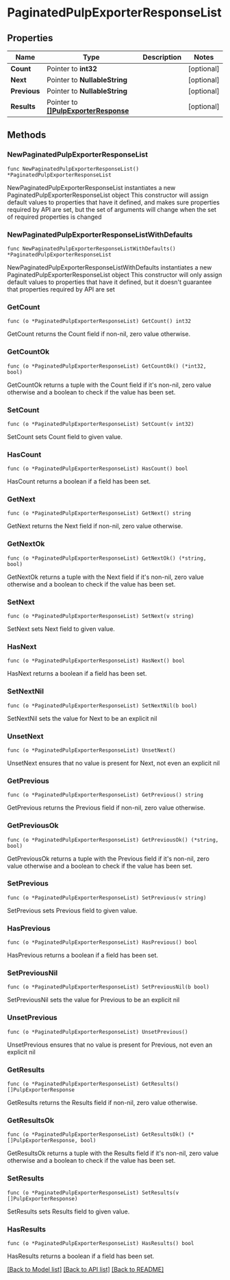# PaginatedPulpExporterResponseList

## Properties

Name | Type | Description | Notes
------------ | ------------- | ------------- | -------------
**Count** | Pointer to **int32** |  | [optional] 
**Next** | Pointer to **NullableString** |  | [optional] 
**Previous** | Pointer to **NullableString** |  | [optional] 
**Results** | Pointer to [**[]PulpExporterResponse**](PulpExporterResponse.md) |  | [optional] 

## Methods

### NewPaginatedPulpExporterResponseList

`func NewPaginatedPulpExporterResponseList() *PaginatedPulpExporterResponseList`

NewPaginatedPulpExporterResponseList instantiates a new PaginatedPulpExporterResponseList object
This constructor will assign default values to properties that have it defined,
and makes sure properties required by API are set, but the set of arguments
will change when the set of required properties is changed

### NewPaginatedPulpExporterResponseListWithDefaults

`func NewPaginatedPulpExporterResponseListWithDefaults() *PaginatedPulpExporterResponseList`

NewPaginatedPulpExporterResponseListWithDefaults instantiates a new PaginatedPulpExporterResponseList object
This constructor will only assign default values to properties that have it defined,
but it doesn't guarantee that properties required by API are set

### GetCount

`func (o *PaginatedPulpExporterResponseList) GetCount() int32`

GetCount returns the Count field if non-nil, zero value otherwise.

### GetCountOk

`func (o *PaginatedPulpExporterResponseList) GetCountOk() (*int32, bool)`

GetCountOk returns a tuple with the Count field if it's non-nil, zero value otherwise
and a boolean to check if the value has been set.

### SetCount

`func (o *PaginatedPulpExporterResponseList) SetCount(v int32)`

SetCount sets Count field to given value.

### HasCount

`func (o *PaginatedPulpExporterResponseList) HasCount() bool`

HasCount returns a boolean if a field has been set.

### GetNext

`func (o *PaginatedPulpExporterResponseList) GetNext() string`

GetNext returns the Next field if non-nil, zero value otherwise.

### GetNextOk

`func (o *PaginatedPulpExporterResponseList) GetNextOk() (*string, bool)`

GetNextOk returns a tuple with the Next field if it's non-nil, zero value otherwise
and a boolean to check if the value has been set.

### SetNext

`func (o *PaginatedPulpExporterResponseList) SetNext(v string)`

SetNext sets Next field to given value.

### HasNext

`func (o *PaginatedPulpExporterResponseList) HasNext() bool`

HasNext returns a boolean if a field has been set.

### SetNextNil

`func (o *PaginatedPulpExporterResponseList) SetNextNil(b bool)`

 SetNextNil sets the value for Next to be an explicit nil

### UnsetNext
`func (o *PaginatedPulpExporterResponseList) UnsetNext()`

UnsetNext ensures that no value is present for Next, not even an explicit nil
### GetPrevious

`func (o *PaginatedPulpExporterResponseList) GetPrevious() string`

GetPrevious returns the Previous field if non-nil, zero value otherwise.

### GetPreviousOk

`func (o *PaginatedPulpExporterResponseList) GetPreviousOk() (*string, bool)`

GetPreviousOk returns a tuple with the Previous field if it's non-nil, zero value otherwise
and a boolean to check if the value has been set.

### SetPrevious

`func (o *PaginatedPulpExporterResponseList) SetPrevious(v string)`

SetPrevious sets Previous field to given value.

### HasPrevious

`func (o *PaginatedPulpExporterResponseList) HasPrevious() bool`

HasPrevious returns a boolean if a field has been set.

### SetPreviousNil

`func (o *PaginatedPulpExporterResponseList) SetPreviousNil(b bool)`

 SetPreviousNil sets the value for Previous to be an explicit nil

### UnsetPrevious
`func (o *PaginatedPulpExporterResponseList) UnsetPrevious()`

UnsetPrevious ensures that no value is present for Previous, not even an explicit nil
### GetResults

`func (o *PaginatedPulpExporterResponseList) GetResults() []PulpExporterResponse`

GetResults returns the Results field if non-nil, zero value otherwise.

### GetResultsOk

`func (o *PaginatedPulpExporterResponseList) GetResultsOk() (*[]PulpExporterResponse, bool)`

GetResultsOk returns a tuple with the Results field if it's non-nil, zero value otherwise
and a boolean to check if the value has been set.

### SetResults

`func (o *PaginatedPulpExporterResponseList) SetResults(v []PulpExporterResponse)`

SetResults sets Results field to given value.

### HasResults

`func (o *PaginatedPulpExporterResponseList) HasResults() bool`

HasResults returns a boolean if a field has been set.


[[Back to Model list]](../README.md#documentation-for-models) [[Back to API list]](../README.md#documentation-for-api-endpoints) [[Back to README]](../README.md)


